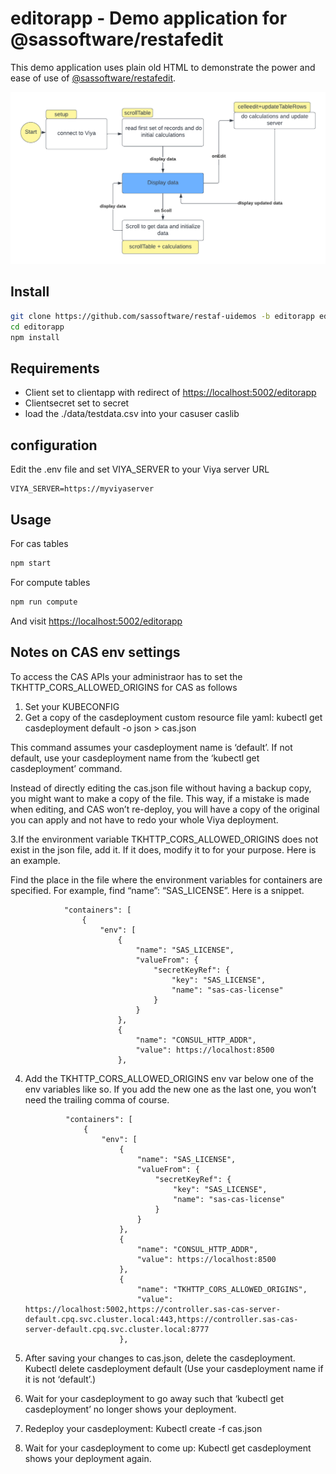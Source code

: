 # editorapp  - Demo application for @sassoftware/restafedit


This demo application uses plain old HTML to demonstrate the power and ease of use of
[@sassoftware/restafedit](https://sassoftware.github.io/restaf/restafedit/index.html).

![Basic FLow](./editorapp.png)

## Install

```sh
git clone https://github.com/sassoftware/restaf-uidemos -b editorapp editorapp
cd editorapp
npm install
```

## Requirements

- Client set to clientapp with redirect of <https://localhost:5002/editorapp>
- Clientsecret set to secret
- load the ./data/testdata.csv into your casuser caslib

## configuration

Edit the .env file and set VIYA_SERVER to your Viya server URL

```env
VIYA_SERVER=https://myviyaserver
```

## Usage

For cas tables

```sh
npm start
```

For compute tables

```sh
npm run compute
```

And visit <https://localhost:5002/editorapp>

## Notes on CAS env settings

To access the CAS APIs your administraor has to set the TKHTTP_CORS_ALLOWED_ORIGINS for CAS as follows


1. Set your KUBECONFIG
2. Get a copy of the casdeployment custom resource file yaml:
kubectl get casdeployment default -o json > cas.json  

This command assumes your casdeployment name is ‘default’. If not default, use your casdeployment name from  the ‘kubectl get casdeployment’ command.

Instead of directly editing the cas.json file without having a backup copy, you might want to make a copy of the file. This way, if a mistake is made when editing, and CAS won’t re-deploy, you will have a copy of the original you can apply and not have to redo your whole Viya deployment. 

3.If the environment variable TKHTTP_CORS_ALLOWED_ORIGINS does not exist in the json file, add it. If it does, modify it to for your purpose. Here is an example.

Find the place in the file where the environment variables for containers are specified. For example, find “name”: “SAS_LICENSE”. Here is a snippet.

                "containers": [
                    {
                        "env": [
                            {
                                "name": "SAS_LICENSE",
                                "valueFrom": {
                                    "secretKeyRef": {
                                        "key": "SAS_LICENSE",
                                        "name": "sas-cas-license"
                                    }
                                }
                            },
                            {
                                "name": "CONSUL_HTTP_ADDR",
                                "value": https://localhost:8500
                            },

4. Add the TKHTTP_CORS_ALLOWED_ORIGINS env var below one of the env variables like so. If you add the new one as the last one, you won’t need the trailing comma of course.

                "containers": [
                    {
                        "env": [
                            {
                                "name": "SAS_LICENSE",
                                "valueFrom": {
                                    "secretKeyRef": {
                                        "key": "SAS_LICENSE",
                                        "name": "sas-cas-license"
                                    }
                                }
                            },
                            {
                                "name": "CONSUL_HTTP_ADDR",
                                "value": https://localhost:8500
                            },
                            {
                                "name": "TKHTTP_CORS_ALLOWED_ORIGINS",
                                "value": https://localhost:5002,https://controller.sas-cas-server-default.cpq.svc.cluster.local:443,https://controller.sas-cas-server-default.cpq.svc.cluster.local:8777
                            },

5. After saving your changes to cas.json, delete the casdeployment.
Kubectl delete casdeployment default    (Use your casdeployment name if it is not ‘default’.)

6. Wait for your casdeployment to go away such that 
‘kubectl get casdeployment’ no longer shows your deployment.

7. Redeploy your casdeployment:
Kubectl create -f cas.json

8. Wait for your casdeployment to come up:
Kubectl get casdeployment shows your deployment again.
